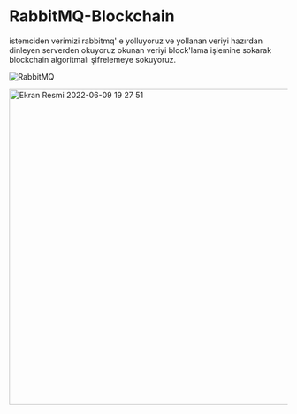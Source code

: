 # RabbitMQ-Blockchain

istemciden verimizi rabbitmq' e yolluyoruz ve yollanan veriyi hazırdan dinleyen serverden okuyoruz okunan veriyi block'lama işlemine sokarak blockchain algoritmalı şifrelemeye sokuyoruz.

![RabbitMQ](https://user-images.githubusercontent.com/92402372/172896360-d9a0272f-d161-49ee-9f9b-40508d82c6aa.png)


<img width="571" alt="Ekran Resmi 2022-06-09 19 27 51" src="https://user-images.githubusercontent.com/92402372/172897511-d6191976-1aae-465e-aadf-e59e6ba9f04e.png">
